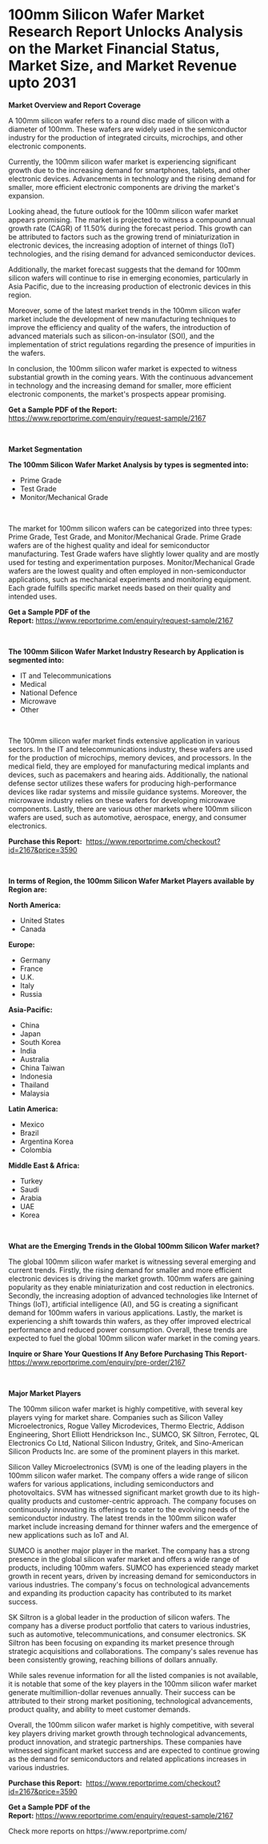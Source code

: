 <p><h1>100mm Silicon Wafer Market Research Report Unlocks Analysis on the Market Financial Status, Market Size, and Market Revenue upto 2031</h1></p><p><strong>Market Overview and Report Coverage</strong></p>
<p><p>A 100mm silicon wafer refers to a round disc made of silicon with a diameter of 100mm. These wafers are widely used in the semiconductor industry for the production of integrated circuits, microchips, and other electronic components.</p><p>Currently, the 100mm silicon wafer market is experiencing significant growth due to the increasing demand for smartphones, tablets, and other electronic devices. Advancements in technology and the rising demand for smaller, more efficient electronic components are driving the market's expansion.</p><p>Looking ahead, the future outlook for the 100mm silicon wafer market appears promising. The market is projected to witness a compound annual growth rate (CAGR) of 11.50% during the forecast period. This growth can be attributed to factors such as the growing trend of miniaturization in electronic devices, the increasing adoption of internet of things (IoT) technologies, and the rising demand for advanced semiconductor devices.</p><p>Additionally, the market forecast suggests that the demand for 100mm silicon wafers will continue to rise in emerging economies, particularly in Asia Pacific, due to the increasing production of electronic devices in this region.</p><p>Moreover, some of the latest market trends in the 100mm silicon wafer market include the development of new manufacturing techniques to improve the efficiency and quality of the wafers, the introduction of advanced materials such as silicon-on-insulator (SOI), and the implementation of strict regulations regarding the presence of impurities in the wafers.</p><p>In conclusion, the 100mm silicon wafer market is expected to witness substantial growth in the coming years. With the continuous advancement in technology and the increasing demand for smaller, more efficient electronic components, the market's prospects appear promising.</p></p>
<p><strong>Get a Sample PDF of the Report:</strong> <a href="https://www.reportprime.com/enquiry/request-sample/2167">https://www.reportprime.com/enquiry/request-sample/2167</a></p>
<p>&nbsp;</p>
<p><strong>Market Segmentation</strong></p>
<p><strong>The 100mm Silicon Wafer Market Analysis by types is segmented into:</strong></p>
<p><ul><li>Prime Grade</li><li>Test Grade</li><li>Monitor/Mechanical Grade</li></ul></p>
<p>&nbsp;</p>
<p><p>The market for 100mm silicon wafers can be categorized into three types: Prime Grade, Test Grade, and Monitor/Mechanical Grade. Prime Grade wafers are of the highest quality and ideal for semiconductor manufacturing. Test Grade wafers have slightly lower quality and are mostly used for testing and experimentation purposes. Monitor/Mechanical Grade wafers are the lowest quality and often employed in non-semiconductor applications, such as mechanical experiments and monitoring equipment. Each grade fulfills specific market needs based on their quality and intended uses.</p></p>
<p><strong>Get a Sample PDF of the Report:</strong>&nbsp;<a href="https://www.reportprime.com/enquiry/request-sample/2167">https://www.reportprime.com/enquiry/request-sample/2167</a></p>
<p>&nbsp;</p>
<p><strong>The 100mm Silicon Wafer Market Industry Research by Application is segmented into:</strong></p>
<p><ul><li>IT and Telecommunications</li><li>Medical</li><li>National Defence</li><li>Microwave</li><li>Other</li></ul></p>
<p>&nbsp;</p>
<p><p>The 100mm silicon wafer market finds extensive application in various sectors. In the IT and telecommunications industry, these wafers are used for the production of microchips, memory devices, and processors. In the medical field, they are employed for manufacturing medical implants and devices, such as pacemakers and hearing aids. Additionally, the national defense sector utilizes these wafers for producing high-performance devices like radar systems and missile guidance systems. Moreover, the microwave industry relies on these wafers for developing microwave components. Lastly, there are various other markets where 100mm silicon wafers are used, such as automotive, aerospace, energy, and consumer electronics.</p></p>
<p><strong>Purchase this Report:</strong>&nbsp; <a href="https://www.reportprime.com/checkout?id=2167&price=3590">https://www.reportprime.com/checkout?id=2167&price=3590</a></p>
<p>&nbsp;</p>
<p><strong>In terms of Region, the 100mm Silicon Wafer Market Players available by Region are:</strong></p>
<p>
    <p> <strong> North America: </strong>
        <ul>
            <li>United States</li>
            <li>Canada</li>
        </ul>
        </p> 
    <p> <strong> Europe: </strong>
        <ul>
            <li>Germany</li>
            <li>France</li>
            <li>U.K.</li>
            <li>Italy</li>
            <li>Russia</li>
        </ul>
        </p> 
    <p> <strong> Asia-Pacific: </strong>
        <ul>
            <li>China</li>
            <li>Japan</li>
            <li>South Korea</li>
            <li>India</li>
            <li>Australia</li>
            <li>China Taiwan</li>
            <li>Indonesia</li>
            <li>Thailand</li>
            <li>Malaysia</li>
        </ul>
        </p> 
    <p> <strong> Latin America: </strong>
        <ul>
            <li>Mexico</li>
            <li>Brazil</li>
            <li>Argentina Korea</li>
            <li>Colombia</li>
        </ul>
        </p> 
    <p> <strong> Middle East & Africa: </strong>
        <ul>
            <li>Turkey</li>
            <li>Saudi</li>
            <li>Arabia</li>
            <li>UAE</li>
            <li>Korea</li>
        </ul>
    </p>
    </p>
<p>&nbsp;</p>
<p><strong>What are the Emerging Trends in the Global 100mm Silicon Wafer market?</strong></p>
<p><p>The global 100mm silicon wafer market is witnessing several emerging and current trends. Firstly, the rising demand for smaller and more efficient electronic devices is driving the market growth. 100mm wafers are gaining popularity as they enable miniaturization and cost reduction in electronics. Secondly, the increasing adoption of advanced technologies like Internet of Things (IoT), artificial intelligence (AI), and 5G is creating a significant demand for 100mm wafers in various applications. Lastly, the market is experiencing a shift towards thin wafers, as they offer improved electrical performance and reduced power consumption. Overall, these trends are expected to fuel the global 100mm silicon wafer market in the coming years.</p></p>
<p><strong>Inquire or Share Your Questions If Any Before Purchasing This Report</strong>- <a href="https://www.reportprime.com/enquiry/pre-order/2167">https://www.reportprime.com/enquiry/pre-order/2167</a></p>
<p>&nbsp;</p>
<p><strong>Major Market Players</strong></p>
<p><p>The 100mm silicon wafer market is highly competitive, with several key players vying for market share. Companies such as Silicon Valley Microelectronics, Rogue Valley Microdevices, Thermo Electric, Addison Engineering, Short Elliott Hendrickson Inc., SUMCO, SK Siltron, Ferrotec, QL Electronics Co Ltd, National Silicon Industry, Gritek, and Sino-American Silicon Products Inc. are some of the prominent players in this market.</p><p>Silicon Valley Microelectronics (SVM) is one of the leading players in the 100mm silicon wafer market. The company offers a wide range of silicon wafers for various applications, including semiconductors and photovoltaics. SVM has witnessed significant market growth due to its high-quality products and customer-centric approach. The company focuses on continuously innovating its offerings to cater to the evolving needs of the semiconductor industry. The latest trends in the 100mm silicon wafer market include increasing demand for thinner wafers and the emergence of new applications such as IoT and AI.</p><p>SUMCO is another major player in the market. The company has a strong presence in the global silicon wafer market and offers a wide range of products, including 100mm wafers. SUMCO has experienced steady market growth in recent years, driven by increasing demand for semiconductors in various industries. The company's focus on technological advancements and expanding its production capacity has contributed to its market success.</p><p>SK Siltron is a global leader in the production of silicon wafers. The company has a diverse product portfolio that caters to various industries, such as automotive, telecommunications, and consumer electronics. SK Siltron has been focusing on expanding its market presence through strategic acquisitions and collaborations. The company's sales revenue has been consistently growing, reaching billions of dollars annually.</p><p>While sales revenue information for all the listed companies is not available, it is notable that some of the key players in the 100mm silicon wafer market generate multimillion-dollar revenues annually. Their success can be attributed to their strong market positioning, technological advancements, product quality, and ability to meet customer demands.</p><p>Overall, the 100mm silicon wafer market is highly competitive, with several key players driving market growth through technological advancements, product innovation, and strategic partnerships. These companies have witnessed significant market success and are expected to continue growing as the demand for semiconductors and related applications increases in various industries.</p></p>
<p><strong>Purchase this Report:</strong>&nbsp;&nbsp;<a href="https://www.reportprime.com/checkout?id=2167&price=3590">https://www.reportprime.com/checkout?id=2167&price=3590</a></p>
<p></p>
<p><strong>Get a Sample PDF of the Report:</strong>&nbsp;<a href="https://www.reportprime.com/enquiry/request-sample/2167">https://www.reportprime.com/enquiry/request-sample/2167</a></p>
<p>Check more reports on https://www.reportprime.com/</p>